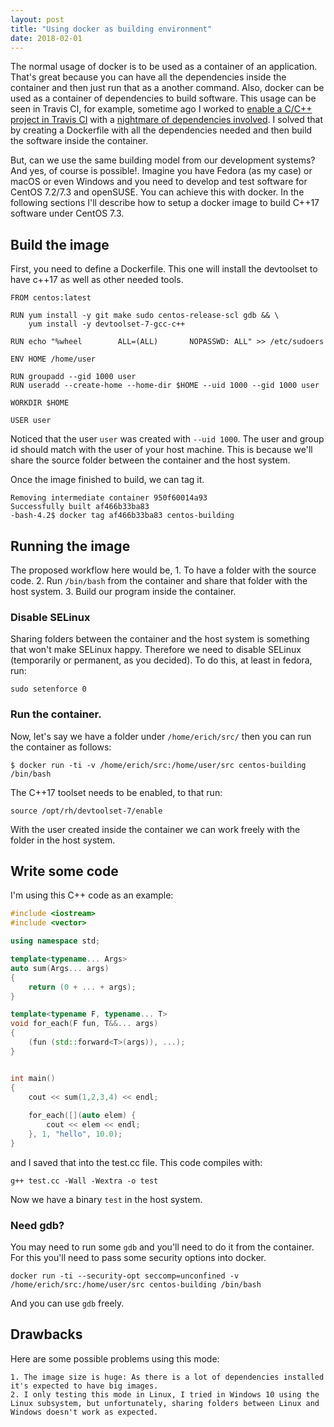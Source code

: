 ```yaml
---
layout: post
title: "Using docker as building environment"
date: 2018-02-01
---
```


The normal usage of docker is to be used as a container of an application. That's great because you can have all the dependencies inside the container and then just run that as a another command. Also, docker can be used as a container of dependencies to build software. This usage can be seen in Travis CI, for example, sometime ago I worked to [enable a C/C++ project in Travis CI](https://travis-ci.org/intel-ctrlsys/sensys) with a [nightmare of dependencies involved](https://github.com/intel-ctrlsys/infra-helpers/blob/master/Dockerfiles/sensys-bld/Dockerfile). I solved that by creating a Dockerfile with all the dependencies needed and then build the software inside the container.

But, can we use the same building model from our development systems? And yes, of course is possible!. Imagine you have Fedora (as my case) or macOS or even Windows and you need to develop and test software for CentOS 7.2/7.3 and openSUSE. You can achieve this with docker. In the following sections I'll describe how to setup a docker image to build C++17 software under CentOS 7.3.

## Build the image

First, you need to define a Dockerfile. This one will install the devtoolset to have c++17 as well as other needed tools.

```
FROM centos:latest

RUN yum install -y git make sudo centos-release-scl gdb && \
    yum install -y devtoolset-7-gcc-c++

RUN echo "%wheel        ALL=(ALL)       NOPASSWD: ALL" >> /etc/sudoers

ENV HOME /home/user

RUN groupadd --gid 1000 user
RUN useradd --create-home --home-dir $HOME --uid 1000 --gid 1000 user

WORKDIR $HOME

USER user
```

Noticed that the user `user` was created with `--uid 1000`. The user and group id should match with the user of your host machine. This is because we'll share the source folder between the container and the host system.

Once the image finished to build, we can tag it.

```
Removing intermediate container 950f60014a93
Successfully built af466b33ba83
-bash-4.2$ docker tag af466b33ba83 centos-building
```

## Running the image

The proposed workflow here would be,
    1. To have a folder with the source code.
    2. Run `/bin/bash` from the container and share that folder with the host system.
    3. Build our program inside the container.
    
### Disable SELinux

Sharing folders between the container and the host system is something that won't make SELinux happy. Therefore we need to disable SELinux (temporarily or permanent, as you decided). To do this, at least in fedora, run:

```
sudo setenforce 0
```

### Run the container.

Now, let's say we have a folder under `/home/erich/src/` then you can run the container as follows:

```
$ docker run -ti -v /home/erich/src:/home/user/src centos-building /bin/bash
```

The C++17 toolset needs to be enabled, to that run: 

```
source /opt/rh/devtoolset-7/enable
```

With the user created inside the container we can work freely with the folder in the host system.

## Write some code

I'm using this C++ code as an example: 

```c++
#include <iostream>
#include <vector>

using namespace std;

template<typename... Args>
auto sum(Args... args)
{
    return (0 + ... + args);
}

template<typename F, typename... T>
void for_each(F fun, T&&... args)
{
    (fun (std::forward<T>(args)), ...);
}


int main()
{
    cout << sum(1,2,3,4) << endl;
    
    for_each([](auto elem) {
        cout << elem << endl;
    }, 1, "hello", 10.0);
}
```

and I saved that into the test.cc file. This code compiles with: 

```
g++ test.cc -Wall -Wextra -o test
```

Now we have a binary `test` in the host system.

### Need gdb?

You may need to run some `gdb` and you'll need to do it from the container. For this you'll need to pass some security options into docker.

```
docker run -ti --security-opt seccomp=unconfined -v /home/erich/src:/home/user/src centos-building /bin/bash
```

And you can use `gdb` freely.

## Drawbacks

Here are some possible problems using this mode: 

    1. The image size is huge: As there is a lot of dependencies installed it's expected to have big images.
    2. I only testing this mode in Linux, I tried in Windows 10 using the Linux subsystem, but unfortunately, sharing folders between Linux and Windows doesn't work as expected.
